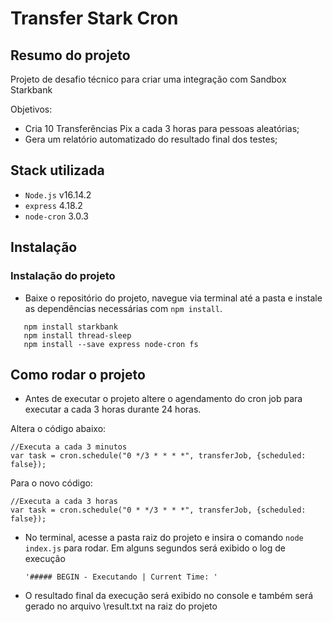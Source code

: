 # Transfer Stark Cron

## Resumo do projeto

Projeto de desafio técnico para criar uma integração com  Sandbox Starkbank

Objetivos:
* Cria 10 Transferências Pix a cada 3 horas para pessoas aleatórias;
* Gera um relatório automatizado do resultado final dos testes;

## Stack utilizada

* `Node.js` v16.14.2
* `express` 4.18.2
* `node-cron` 3.0.3


## Instalação


### Instalação do projeto
* Baixe o repositório do projeto, navegue via terminal até a pasta e instale as dependências necessárias com `npm install`.

 ```
    npm install starkbank
    npm install thread-sleep
    npm install --save express node-cron fs

 ```
 

## Como rodar o projeto

* Antes de executar o projeto altere o agendamento do cron job para executar a cada 3 horas durante 24 horas.

Altera o código abaixo:
```
//Executa a cada 3 minutos
var task = cron.schedule("0 */3 * * * *", transferJob, {scheduled: false});
```

Para o novo código:
```
//Executa a cada 3 horas
var task = cron.schedule("0 * */3 * * *", transferJob, {scheduled: false});
```

* No terminal, acesse a pasta raiz do projeto e insira o comando `node index.js` para rodar. Em alguns segundos será exibido o log de execução
  ```
  '##### BEGIN - Executando | Current Time: '

  ```

 * O resultado final da execução será exibido no console e também será gerado no arquivo \result.txt na raiz do projeto




